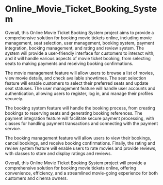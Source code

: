 # Online_Movie_Ticket_Booking_System
Overall, this Online Movie Ticket Booking System project aims to provide a comprehensive solution for booking movie tickets online, including movie management, seat selection, user management, booking system, payment integration, booking management, and rating and review system. The system will provide a user-friendly interface for customers to interact with, and it will handle various aspects of movie ticket booking, from selecting seats to making payments and receiving booking confirmations.

The movie management feature will allow users to browse a list of movies, view movie details, and check available showtimes. The seat selection feature will enable customers to select their preferred seats and update seat statuses. The user management feature will handle user accounts and authentication, allowing users to register, log in, and manage their profiles securely.

The booking system feature will handle the booking process, from creating bookings to reserving seats and generating booking references. The payment integration feature will facilitate secure payment processing, with classes for handling payment transactions and connecting with the payment service.

The booking management feature will allow users to view their bookings, cancel bookings, and receive booking confirmations. Finally, the rating and review system feature will enable users to rate movies and provide reviews, with classes to store and display ratings and reviews.

Overall, this Online Movie Ticket Booking System project will provide a comprehensive solution for booking movie tickets online, offering convenience, efficiency, and a streamlined movie-going experience for both customers and cinema owners.
